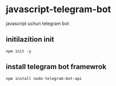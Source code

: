 # javascript-telegram-bot
javascript uchun telegram bot

## initilazition init
```npm init -y```

## install telegram bot framewrok
```npm install node-telegram-bot-api```